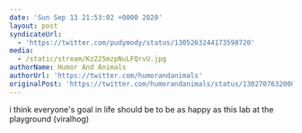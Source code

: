 ```yaml
---
date: 'Sun Sep 13 21:53:02 +0000 2020'
layout: post
syndicateUrl:
  - 'https://twitter.com/pudymody/status/1305263244173598720'
media:
  - /static/stream/Kz225mzpNuLFQrvU.jpg
authorName: Humor And Animals
authorUrl: 'https://twitter.com/humorandanimals'
originalPost: 'https://twitter.com/humorandanimals/status/1302707632000634888'
---
```

i think everyone's goal in life should be to be as happy as this lab at the playground
(viralhog) 
